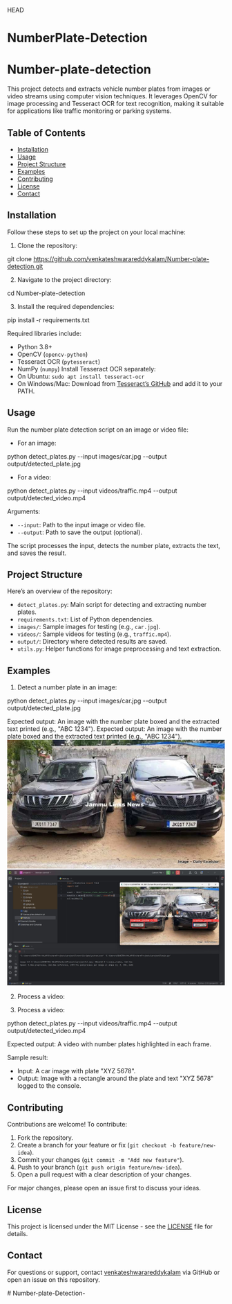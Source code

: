 HEAD
# NumberPlate-Detection

# Number-plate-detection

This project detects and extracts vehicle number plates from images or video streams using computer vision techniques. It leverages OpenCV for image processing and Tesseract OCR for text recognition, making it suitable for applications like traffic monitoring or parking systems.

## Table of Contents

- [Installation](#installation)
- [Usage](#usage)
- [Project Structure](#project-structure)
- [Examples](#examples)
- [Contributing](#contributing)
- [License](#license)
- [Contact](#contact)

## Installation

Follow these steps to set up the project on your local machine:

1. Clone the repository:

git clone https://github.com/venkateshwarareddykalam/Number-plate-detection.git

2. Navigate to the project directory:

cd Number-plate-detection

3. Install the required dependencies:

pip install -r requirements.txt

Required libraries include:
- Python 3.8+
- OpenCV (`opencv-python`)
- Tesseract OCR (`pytesseract`)
- NumPy (`numpy`)
Install Tesseract OCR separately:
- On Ubuntu: `sudo apt install tesseract-ocr`
- On Windows/Mac: Download from [Tesseract’s GitHub](https://github.com/tesseract-ocr/tesseract) and add it to your PATH.

## Usage

Run the number plate detection script on an image or video file:

- For an image:

python detect_plates.py --input images/car.jpg --output output/detected_plate.jpg

- For a video:

python detect_plates.py --input videos/traffic.mp4 --output output/detected_video.mp4


Arguments:
- `--input`: Path to the input image or video file.
- `--output`: Path to save the output (optional).

The script processes the input, detects the number plate, extracts the text, and saves the result.

## Project Structure

Here’s an overview of the repository:

- `detect_plates.py`: Main script for detecting and extracting number plates.
- `requirements.txt`: List of Python dependencies.
- `images/`: Sample images for testing (e.g., `car.jpg`).
- `videos/`: Sample videos for testing (e.g., `traffic.mp4`).
- `output/`: Directory where detected results are saved.
- `utils.py`: Helper functions for image preprocessing and text extraction.

## Examples

1. Detect a number plate in an image:

python detect_plates.py --input images/car.jpg --output output/detected_plate.jpg

Expected output: An image with the number plate boxed and the extracted text printed (e.g., "ABC 1234").
Expected output: An image with the number plate boxed and the extracted text printed (e.g., "ABC 1234").
![Input Image](1.jpg)
![Detected Plate](result.jpg)

2. Process a video:

2. Process a video:

python detect_plates.py --input videos/traffic.mp4 --output output/detected_video.mp4

Expected output: A video with number plates highlighted in each frame.

Sample result:
- Input: A car image with plate "XYZ 5678".
- Output: Image with a rectangle around the plate and text "XYZ 5678" logged to the console.

## Contributing

Contributions are welcome! To contribute:

1. Fork the repository.
2. Create a branch for your feature or fix (`git checkout -b feature/new-idea`).
3. Commit your changes (`git commit -m "Add new feature"`).
4. Push to your branch (`git push origin feature/new-idea`).
5. Open a pull request with a clear description of your changes.

For major changes, please open an issue first to discuss your ideas.

## License

This project is licensed under the MIT License - see the [LICENSE](LICENSE) file for details.

## Contact

For questions or support, contact [venkateshwarareddykalam](https://github.com/venkateshwarareddykalam) via GitHub or open an issue on this repository.


#   N u m b e r - p l a t e - D e t e c t i o n - 
 
 